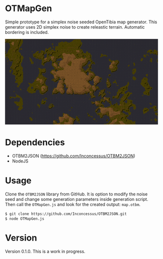 # OTMapGen

Simple prototype for a simplex noise seeded OpenTibia map generator. This generator uses 2D simplex noise to create releastic terrain. Automatic bordering is included.

<p align="center">
  <img src="images/generated.png">
</p>

# Dependencies

* OTBM2JSON (https://github.com/Inconcessus/OTBM2JSON)
* NodeJS

# Usage

Clone the `OTBM2JSON` library from GitHub. It is option to modify the noise seed and change some generation parameters inside generation script. Then call the `OTMapGen.js` and look for the created output: `map.otbm`.

    $ git clone https://github.com/Inconcessus/OTBM2JSON.git
    $ node OTMapGen.js 
    
# Version

Version 0.1.0. This is a work in progress.
